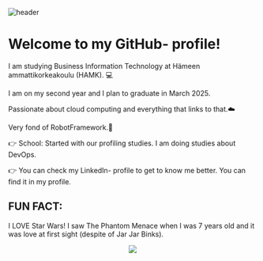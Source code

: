 
![header](https://github.com/tiibuturner/tiibuturner/assets/111892419/e85b8dd4-bc5b-4a17-b306-723ad9a5d263)

<h1 style=
    font-family: 'Segoe UI', Tahoma, Geneva, Verdana, sans-serif;
    font-size: xx-large;>Welcome to my GitHub- profile!</h1>
<p style=
    font-family: 'Segoe UI', Tahoma, Geneva, Verdana, sans-serif;>I am studying Business Information Technology at Hämeen ammattikorkeakoulu (HAMK). 💻</p>
<p style=
    font-family: 'Segoe UI', Tahoma, Geneva, Verdana, sans-serif;>I am on my second year and I plan to graduate in March 2025.</p>

<p style=
    font-family: 'Segoe UI', Tahoma, Geneva, Verdana, sans-serif;>Passionate about cloud computing and everything that links to that.☁️</p>
<p style=
    font-family: 'Segoe UI', Tahoma, Geneva, Verdana, sans-serif;>Very fond of RobotFramework.🤖</p>

    
<p style=
    font-family: 'Segoe UI', Tahoma, Geneva, Verdana, sans-serif;>👉 School: Started with our profiling studies. I am doing studies about DevOps.</p>

<p style=
    font-family: 'Segoe UI', Tahoma, Geneva, Verdana, sans-serif;>👉 You can check my LinkedIn- profile to get to know me better. You can find it in my profile.</p>

<h2 style=
    font-family: 'Segoe UI', Tahoma, Geneva, Verdana, sans-serif;><b>FUN FACT</b>:</h2>

<p style=
    font-family: 'Segoe UI', Tahoma, Geneva, Verdana, sans-serif;>I LOVE Star Wars! I saw The Phantom Menace when I was 7 years old and it was love at first sight (despite of Jar Jar Binks).</p>

<p align="center">
  <img src="https://github.com/tiibuturner/tiibuturner/assets/111892419/ead909ba-10b6-420d-94f8-bca8c3eb35a6">
</p>
